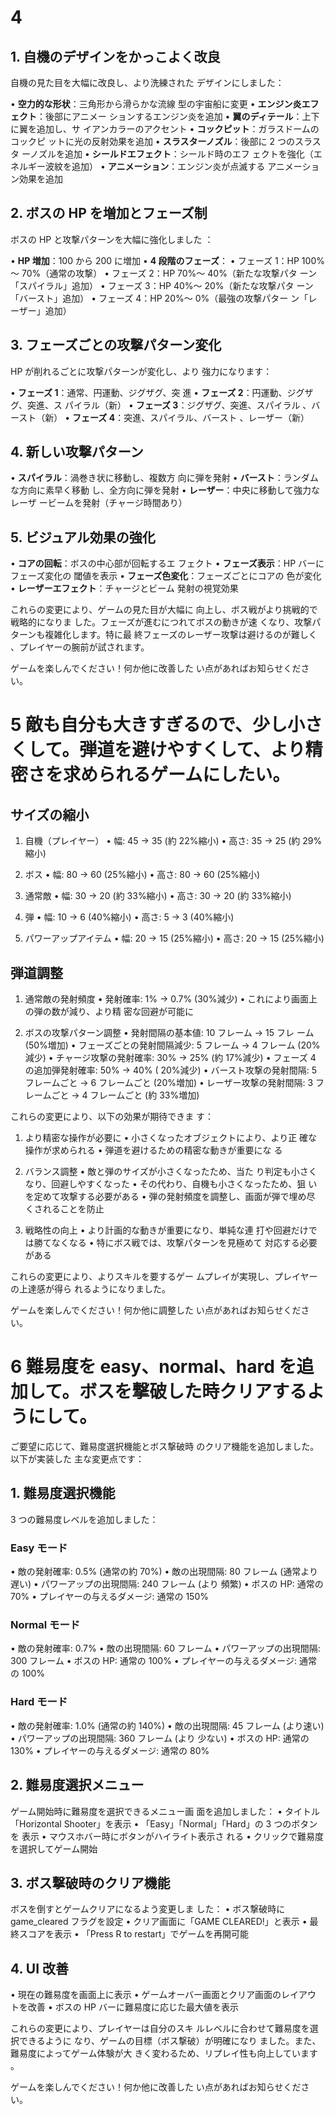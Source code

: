 # 4

## 1. 自機のデザインをかっこよく改良

自機の見た目を大幅に改良し、より洗練された
デザインにしました：

• **空力的な形状**：三角形から滑らかな流線
型の宇宙船に変更
• **エンジン炎エフェクト**：後部にアニメー
ションするエンジン炎を追加
• **翼のディテール**：上下に翼を追加し、サ
イアンカラーのアクセント
• **コックピット**：ガラスドームのコックピ
ットに光の反射効果を追加
• **スラスターノズル**：後部に 2 つのスラスタ
ーノズルを追加
• **シールドエフェクト**：シールド時のエフ
ェクトを強化（エネルギー波紋を追加）
• **アニメーション**：エンジン炎が点滅する
アニメーション効果を追加

## 2. ボスの HP を増加とフェーズ制

ボスの HP と攻撃パターンを大幅に強化しました
：

• **HP 増加**：100 から 200 に増加
• **4 段階のフェーズ**：
• フェーズ 1：HP 100%～ 70%（通常の攻撃）
• フェーズ 2：HP 70%～ 40%（新たな攻撃パタ
ーン「スパイラル」追加）
• フェーズ 3：HP 40%～ 20%（新たな攻撃パタ
ーン「バースト」追加）
• フェーズ 4：HP 20%～ 0%（最強の攻撃パター
ン「レーザー」追加）

## 3. フェーズごとの攻撃パターン変化

HP が削れるごとに攻撃パターンが変化し、より
強力になります：

• **フェーズ 1**：通常、円運動、ジグザグ、突
進
• **フェーズ 2**：円運動、ジグザグ、突進、ス
パイラル（新）
• **フェーズ 3**：ジグザグ、突進、スパイラル
、バースト（新）
• **フェーズ 4**：突進、スパイラル、バースト
、レーザー（新）

## 4. 新しい攻撃パターン

• **スパイラル**：渦巻き状に移動し、複数方
向に弾を発射
• **バースト**：ランダムな方向に素早く移動
し、全方向に弾を発射
• **レーザー**：中央に移動して強力なレーザ
ービームを発射（チャージ時間あり）

## 5. ビジュアル効果の強化

• **コアの回転**：ボスの中心部が回転するエ
フェクト
• **フェーズ表示**：HP バーにフェーズ変化の
閾値を表示
• **フェーズ色変化**：フェーズごとにコアの
色が変化
• **レーザーエフェクト**：チャージとビーム
発射の視覚効果

これらの変更により、ゲームの見た目が大幅に
向上し、ボス戦がより挑戦的で戦略的になりま
した。フェーズが進むにつれてボスの動きが速
くなり、攻撃パターンも複雑化します。特に最
終フェーズのレーザー攻撃は避けるのが難しく
、プレイヤーの腕前が試されます。

ゲームを楽しんでください！何か他に改善した
い点があればお知らせください。

# 5 敵も自分も大きすぎるので、少し小さくして。弾道を避けやすくして、より精密さを求められるゲームにしたい。

## サイズの縮小

1. 自機（プレイヤー）
   • 幅: 45 → 35 (約 22%縮小)
   • 高さ: 35 → 25 (約 29%縮小)

2. ボス
   • 幅: 80 → 60 (25%縮小)
   • 高さ: 80 → 60 (25%縮小)

3. 通常敵
   • 幅: 30 → 20 (約 33%縮小)
   • 高さ: 30 → 20 (約 33%縮小)

4. 弾
   • 幅: 10 → 6 (40%縮小)
   • 高さ: 5 → 3 (40%縮小)

5. パワーアップアイテム
   • 幅: 20 → 15 (25%縮小)
   • 高さ: 20 → 15 (25%縮小)

## 弾道調整

1. 通常敵の発射頻度
   • 発射確率: 1% → 0.7% (30%減少)
   • これにより画面上の弾の数が減り、より精
   密な回避が可能に

2. ボスの攻撃パターン調整
   • 発射間隔の基本値: 10 フレーム → 15 フレ
   ーム (50%増加)
   • フェーズごとの発射間隔減少: 5 フレーム
   → 4 フレーム (20%減少)
   • チャージ攻撃の発射確率: 30% → 25% (約
   17%減少)
   • フェーズ 4 の追加弾発射確率: 50% → 40% (
   20%減少)
   • バースト攻撃の発射間隔: 5 フレームごと
   → 6 フレームごと (20%増加)
   • レーザー攻撃の発射間隔: 3 フレームごと
   → 4 フレームごと (約 33%増加)

これらの変更により、以下の効果が期待できま
す：

1. より精密な操作が必要に
   • 小さくなったオブジェクトにより、より正
   確な操作が求められる
   • 弾道を避けるための精密な動きが重要にな
   る

2. バランス調整
   • 敵と弾のサイズが小さくなったため、当た
   り判定も小さくなり、回避しやすくなった
   • その代わり、自機も小さくなったため、狙
   いを定めて攻撃する必要がある
   • 弾の発射頻度を調整し、画面が弾で埋め尽
   くされることを防止

3. 戦略性の向上
   • より計画的な動きが重要になり、単純な連
   打や回避だけでは勝てなくなる
   • 特にボス戦では、攻撃パターンを見極めて
   対応する必要がある

これらの変更により、よりスキルを要するゲー
ムプレイが実現し、プレイヤーの上達感が得ら
れるようになりました。

ゲームを楽しんでください！何か他に調整した
い点があればお知らせください。

# 6 難易度を easy、normal、hard を追加して。ボスを撃破した時クリアするようにして。

ご要望に応じて、難易度選択機能とボス撃破時
のクリア機能を追加しました。以下が実装した
主な変更点です：

## 1. 難易度選択機能

3 つの難易度レベルを追加しました：

### Easy モード

• 敵の発射確率: 0.5% (通常の約 70%)
• 敵の出現間隔: 80 フレーム (通常より遅い)
• パワーアップの出現間隔: 240 フレーム (より
頻繁)
• ボスの HP: 通常の 70%
• プレイヤーの与えるダメージ: 通常の 150%

### Normal モード

• 敵の発射確率: 0.7%
• 敵の出現間隔: 60 フレーム
• パワーアップの出現間隔: 300 フレーム
• ボスの HP: 通常の 100%
• プレイヤーの与えるダメージ: 通常の 100%

### Hard モード

• 敵の発射確率: 1.0% (通常の約 140%)
• 敵の出現間隔: 45 フレーム (より速い)
• パワーアップの出現間隔: 360 フレーム (より
少ない)
• ボスの HP: 通常の 130%
• プレイヤーの与えるダメージ: 通常の 80%

## 2. 難易度選択メニュー

ゲーム開始時に難易度を選択できるメニュー画
面を追加しました：
• タイトル「Horizontal Shooter」を表示
• 「Easy」「Normal」「Hard」の 3 つのボタンを
表示
• マウスホバー時にボタンがハイライト表示さ
れる
• クリックで難易度を選択してゲーム開始

## 3. ボス撃破時のクリア機能

ボスを倒すとゲームクリアになるよう変更しま
した：
• ボス撃破時に game_cleared フラグを設定
• クリア画面に「GAME CLEARED!」と表示
• 最終スコアを表示
• 「Press R to restart」でゲームを再開可能

## 4. UI 改善

• 現在の難易度を画面上に表示
• ゲームオーバー画面とクリア画面のレイアウ
トを改善
• ボスの HP バーに難易度に応じた最大値を表示

これらの変更により、プレイヤーは自分のスキ
ルレベルに合わせて難易度を選択できるように
なり、ゲームの目標（ボス撃破）が明確になり
ました。また、難易度によってゲーム体験が大
きく変わるため、リプレイ性も向上しています
。

ゲームを楽しんでください！何か他に改善した
い点があればお知らせください。

